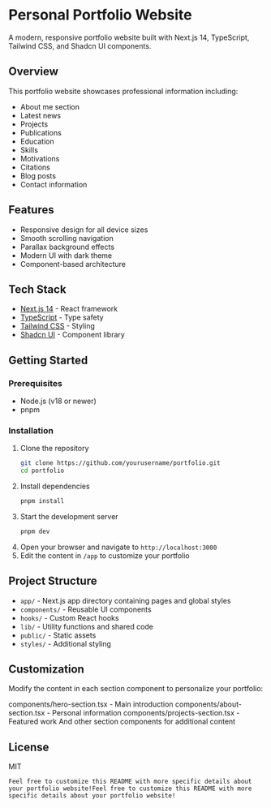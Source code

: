 # Personal Portfolio Website

A modern, responsive portfolio website built with Next.js 14, TypeScript, Tailwind CSS, and Shadcn UI components.

## Overview

This portfolio website showcases professional information including:

- About me section
- Latest news
- Projects
- Publications
- Education
- Skills
- Motivations
- Citations
- Blog posts
- Contact information

## Features

- Responsive design for all device sizes
- Smooth scrolling navigation
- Parallax background effects
- Modern UI with dark theme
- Component-based architecture

## Tech Stack

- [Next.js 14](https://nextjs.org/) - React framework
- [TypeScript](https://www.typescriptlang.org/) - Type safety
- [Tailwind CSS](https://tailwindcss.com/) - Styling
- [Shadcn UI](https://ui.shadcn.com/) - Component library

## Getting Started

### Prerequisites
- Node.js (v18 or newer)
- pnpm

### Installation
1. Clone the repository
   ```bash
   git clone https://github.com/yourusername/portfolio.git
   cd portfolio
   ```
2. Install dependencies
   ```bash
   pnpm install
   ```
3. Start the development server
   ```bash
   pnpm dev
   ```
4. Open your browser and navigate to `http://localhost:3000`
5. Edit the content in `/app` to customize your portfolio

## Project Structure
- `app/` - Next.js app directory containing pages and global styles
- `components/` - Reusable UI components
- `hooks/` - Custom React hooks
- `lib/` - Utility functions and shared code
- `public/` - Static assets
- `styles/` - Additional styling

## Customization
Modify the content in each section component to personalize your portfolio:

components/hero-section.tsx - Main introduction
components/about-section.tsx - Personal information
components/projects-section.tsx - Featured work
And other section components for additional content

## License
MIT
```
Feel free to customize this README with more specific details about your portfolio website!Feel free to customize this README with more specific details about your portfolio website!
```